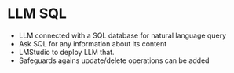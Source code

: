 # LLM SQL
 - LLM connected with a SQL database for natural language query
 - Ask SQL for any information about its content
 - LMStudio to deploy LLM that.
 - Safeguards agains update/delete operations can be added 

